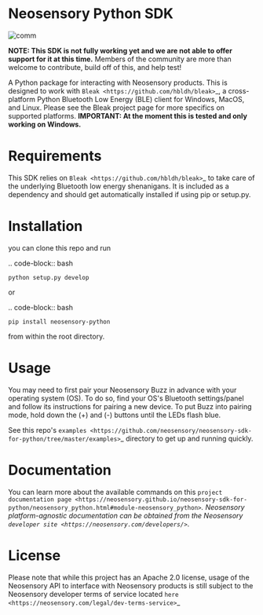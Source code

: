 Neosensory Python SDK
=====================

![comm](https://user-images.githubusercontent.com/67831664/210278439-7d75bc43-1876-4763-a0fc-ac96592a27a5.jpg)

**NOTE: This SDK is not fully working yet and we are not able to offer support for it at this time.** Members of the community are more than welcome to contribute, build off of this, and help test!

A Python package for interacting with Neosensory products. This is designed to work with `Bleak <https://github.com/hbldh/bleak>`_, a cross-platform Python Bluetooth Low Energy (BLE) client for Windows, MacOS, and Linux. Please see the Bleak project page for more specifics on supported platforms. **IMPORTANT: At the moment this is tested and only working on Windows.**

Requirements
============
This SDK relies on `Bleak <https://github.com/hbldh/bleak>`_ to take care of the underlying Bluetooth low energy shenanigans. It is included as a dependency and should get automatically installed if using pip or setup.py.

Installation
============

you can clone this repo and run

.. code-block:: bash

	python setup.py develop

or

.. code-block:: bash

	pip install neosensory-python

from within the root directory.


Usage
=====
You may need to first pair your Neosensory Buzz in advance with your operating system (OS). To do so, find your OS's Bluetooth settings/panel and follow its instructions for pairing a new device. To put Buzz into pairing mode, hold down the (+) and (-) buttons until the LEDs flash blue.

See this repo's `examples <https://github.com/neosensory/neosensory-sdk-for-python/tree/master/examples>`_ directory to get up and running quickly. 

Documentation
=============
You can learn more about the available commands on this `project documentation page <https://neosensory.github.io/neosensory-sdk-for-python/neosensory_python.html#module-neosensory_python>`_. Neosensory platform-agnostic documentation can be obtained from the Neosensory `developer site <https://neosensory.com/developers/>`_.

License
=======

Please note that while this project has an Apache 2.0 license, usage of the Neosensory API to interface with Neosensory products is still subject to the Neosensory developer terms of service located `here <https://neosensory.com/legal/dev-terms-service>`_
